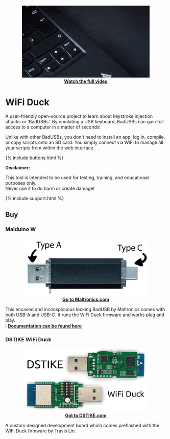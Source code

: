 <p align="center">
  <a href="https://www.youtube.com/watch?v=sSJuGXd8QRk">
    <img alt="WiFi Duck Video Thumbnail" src="assets/img/showcase.gif" width="400">
    <br>
    <b>Watch the full video</b>
  </a>
</p>

# WiFi Duck

A user-friendly open-source project to learn about keystroke injection attacks or 'BadUSBs'. By emulating a USB keyboard, BadUSBs can gain full access to a computer in a matter of seconds!  

Unlike with other BadUSBs, you don't need to install an app, log in, compile, or copy scripts onto an SD card. 
You simply connect via WiFi to manage all your scripts from within the web interface.  

{% include buttons.html %}

**Disclaimer:**

This tool is intended to be used for testing, training, and educational purposes only.  
Never use it to do harm or create damage!  

{% include support.html %}

## Buy

### Malduino W

<p align="center">
  <a href="https://maltronics.com/collections/malduinos/products/malduino-w">
    <img alt="Malduino W" src="assets/img/malw.jpg" width="400">
    <br>
    <b>Go to Maltronics.com</b>
  </a>
</p>

This encased and inconspicuous looking BadUSB by Maltronics comes with both USB-A and USB-C.
It runs the WiFi Duck firmware and works plug and play.  
ℹ️ **[Documentation can be found here](http://docs.maltronics.com/malduino-w/)**

### DSTIKE WiFi Duck

<p align="center">
  <a href="https://dstike.com/collections/frontpage/products/dstike-wifi-duck">
    <img alt="DSTIKE WiFi Duck" src="assets/img/dstikeboard.jpg" width="400">
    <br>
    <b>Got to DSTIKE.com</b>
  </a>
</p>

A custom designed development board which comes preflashed with the WiFi Duck firmware by Travis Lin.  